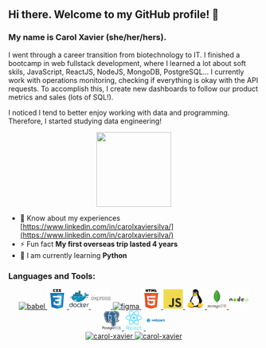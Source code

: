 ## Hi there. Welcome to my GitHub profile! 👋 
### My name is Carol Xavier (she/her/hers).

<!-- <p align="left"> <img src="https://komarev.com/ghpvc/?username=carol-xavier&label=Profile%20views&color=0e75b6&style=flat" alt="carol-xavier" /> </p>

<p align="left"> <a href="https://github.com/ryo-ma/github-profile-trophy"><img src="https://github-profile-trophy.vercel.app/?username=carol-xavier" alt="carol-xavier" /></a> </p> -->

<p>I went through a career transition from biotechnology to IT. I finished a bootcamp in web fullstack development, where I learned a lot about soft skils, JavaScript, ReactJS, NodeJS, MongoDB, PostgreSQL... I currently work with operations monitoring, checking if everything is okay with the API requests. To accomplish this, I create new dashboards to follow our product metrics and sales (lots of SQL!).</p>

I noticed I tend to better enjoy working with data and programming. Therefore, I started studying data engineering!
<div width="100%" align="center"><img align="center" width="150em" height="150em" src="https://user-images.githubusercontent.com/12978815/171696093-ac0025fd-895f-42d9-a2fa-163b185382fb.gif" /></div>

- 📄 Know about my experiences [https://www.linkedin.com/in/carolxaviersilva/](https://www.linkedin.com/in/carolxaviersilva/)
- ⚡ Fun fact **My first overseas trip lasted 4 years**
- 🌱 I am currently learning **Python**
<!-- - 🎓 I finish with the bootcamp in October 2022 -->

<h3 align="left">Languages and Tools:</h3>

<div width="100%" align="center"> <a href="https://babeljs.io/" target="_blank" rel="noreferrer"> <img src="https://www.vectorlogo.zone/logos/babeljs/babeljs-icon.svg" alt="babel" width="40" height="40"/> </a> <a href="https://www.w3schools.com/css/" target="_blank" rel="noreferrer"> <img src="https://raw.githubusercontent.com/devicons/devicon/master/icons/css3/css3-original-wordmark.svg" alt="css3" width="40" height="40"/> </a> <a href="https://www.docker.com/" target="_blank" rel="noreferrer"> <img src="https://raw.githubusercontent.com/devicons/devicon/master/icons/docker/docker-original-wordmark.svg" alt="docker" width="40" height="40"/> </a> <a href="https://expressjs.com" target="_blank" rel="noreferrer"> <img src="https://raw.githubusercontent.com/devicons/devicon/master/icons/express/express-original-wordmark.svg" alt="express" width="40" height="40"/> </a> <a href="https://www.figma.com/" target="_blank" rel="noreferrer"> <img src="https://www.vectorlogo.zone/logos/figma/figma-icon.svg" alt="figma" width="40" height="40"/> </a> <a href="https://www.w3.org/html/" target="_blank" rel="noreferrer"> <img src="https://raw.githubusercontent.com/devicons/devicon/master/icons/html5/html5-original-wordmark.svg" alt="html5" width="40" height="40"/> </a> <a href="https://developer.mozilla.org/en-US/docs/Web/JavaScript" target="_blank" rel="noreferrer"> <img src="https://raw.githubusercontent.com/devicons/devicon/master/icons/javascript/javascript-original.svg" alt="javascript" width="40" height="40"/> </a> <a href="https://www.linux.org/" target="_blank" rel="noreferrer"> <img src="https://raw.githubusercontent.com/devicons/devicon/master/icons/linux/linux-original.svg" alt="linux" width="40" height="40"/> </a> <a href="https://www.mongodb.com/" target="_blank" rel="noreferrer"> <img src="https://raw.githubusercontent.com/devicons/devicon/master/icons/mongodb/mongodb-original-wordmark.svg" alt="mongodb" width="40" height="40"/> </a> <a href="https://nodejs.org" target="_blank" rel="noreferrer"> <img src="https://raw.githubusercontent.com/devicons/devicon/master/icons/nodejs/nodejs-original-wordmark.svg" alt="nodejs" width="40" height="40"/> </a> <a href="https://www.postgresql.org" target="_blank" rel="noreferrer"> <img src="https://raw.githubusercontent.com/devicons/devicon/master/icons/postgresql/postgresql-original-wordmark.svg" alt="postgresql" width="40" height="40"/> </a> <a href="https://reactjs.org/" target="_blank" rel="noreferrer"> <img src="https://raw.githubusercontent.com/devicons/devicon/master/icons/react/react-original-wordmark.svg" alt="react" width="40" height="40"/> </a> <a href="https://webpack.js.org" target="_blank" rel="noreferrer"> <img src="https://raw.githubusercontent.com/devicons/devicon/d00d0969292a6569d45b06d3f350f463a0107b0d/icons/webpack/webpack-original-wordmark.svg" alt="webpack" width="40" height="40"/> </a> </div>


<div align="center">
<a href="https://github.com/seu-usuário-aqui">
<img height="180em" src="https://github-readme-stats.vercel.app/api/top-langs?username=carol-xavier&show_icons=true&theme=dracula&locale=en&layout=compact" alt="carol-xavier"/>
<img height="180em" src="https://github-readme-stats.vercel.app/api?username=carol-xavier&show_icons=true&theme=dracula&locale=en" alt="carol-xavier"/>
</div>


<!-- <div><img align="center" src="https://github-readme-streak-stats.herokuapp.com/?user=carol-xavier&" alt="carol-xavier" /></div> -->

